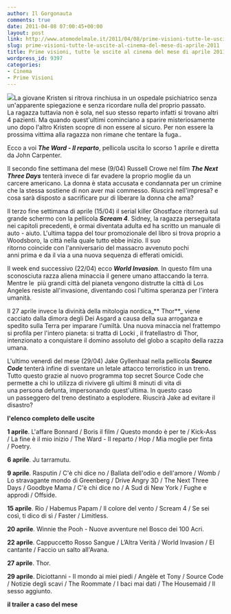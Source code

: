 ```yaml
---
author: Il Gorgonauta
comments: true
date: 2011-04-08 07:00:45+00:00
layout: post
link: http://www.atomodelmale.it/2011/04/08/prime-visioni-tutte-le-uscite-al-cinema-del-mese-di-aprile-2011/
slug: prime-visioni-tutte-le-uscite-al-cinema-del-mese-di-aprile-2011
title: Prime visioni, tutte le uscite al cinema del mese di aprile 2011.
wordpress_id: 9397
categories:
- Cinema
- Prime Visioni
---
```


[![](http://www.atomodelmale.it/wp-content/uploads/2011/04/SCREAM-4-300x178.jpg)](http://www.atomodelmale.it/wp-content/uploads/2011/04/SCREAM-4.jpg)La giovane Kristen si ritrova rinchiusa in un ospedale psichiatrico senza un'apparente spiegazione e senza ricordare nulla del proprio passato. La ragazza tuttavia non è sola, nel suo stesso reparto infatti si trovano altri 4 pazienti. Ma quando quest'ultimi cominciano a sparire misteriosamente uno dopo l'altro Kristen scopre di non essere al sicuro. Per non essere la prossima vittima alla ragazza non rimane che tentare la fuga..

Ecco a voi _**The Ward - Il reparto**_, pellicola uscita lo scorso 1 aprile e diretta da John Carpenter.

Il secondo fine settimana del mese (9/04) Russell Crowe nel film _**The Next Three Days**_ tenterà invece di far evadere la proprio moglie da un carcere americano. La donna è stata accusata e condannata per un crimine che la stessa sostiene di non aver mai commesso. Riuscirà nell'impresa? e cosa sarà disposto a sacrificare pur di liberare la donna che ama?

Il terzo fine settimana di aprile (15/04) il serial killer Ghostface ritornerà sul grande schermo con la pellicola _**Scream 4**_. Sidney, la ragazza perseguitata nei capitoli precedenti, è ormai diventata adulta ed ha scritto un manuale di auto - aiuto. L'ultima tappa del tour promozionale del libro si trova proprio a Woodsboro, la città nella quale tutto ebbe inizio. Il suo ritorno coincide con l'anniversario del massacro avvenuto pochi anni prima e da il via a una nuova sequenza di efferati omicidi.



Il week end successivo (22/04) ecco _**World Invasion**_. In questo film una sconosciuta razza aliena minaccia il genere umano attaccando la terra. Mentre le  più grandi città del pianeta vengono distrutte la città di Los Angeles resiste all'invasione, diventando così l'ultima speranza per l'intera umanità.

Il 27 aprile invece la divinità della mitologia nordica_** Thor**_ viene cacciato dalla dimora degli Dei Asgard a causa della sua arroganza e spedito sulla Terra per imparare l'umiltà. Una nuova minaccia nel frattempo si profila per l'intero pianeta: si tratta di Locki , il fratellastro di Thor, intenzionato a conquistare il domino assoluto del globo a scapito della razza umana.

L'ultimo venerdì del mese (29/04) Jake Gyllenhaal nella pellicola _**Source Code**_ tenterà infine di sventare un letale attacco terroristico in un treno. Tutto questo grazie al nuovo programma top secret Source Code che permette a chi lo utilizza di rivivere gli ultimi 8 minuti di vita di una persona defunta, impersonando quest'ultima. In questo caso un passeggero del treno destinato a esplodere. Riuscirà Jake ad evitare il disastro?


**l'elenco completo delle uscite**


**1 aprile**. L'affare Bonnard / Boris il film / Questo mondo è per te / Kick-Ass / La fine è il mio inizio / The Ward - Il reparto / Hop / Mia moglie per finta / Poetry.

**6 aprile**. Ju tarramutu.

**9 aprile**. Rasputin / C'è chi dice no / Ballata dell'odio e dell'amore / Womb / Lo stravagante mondo di Greenberg / Drive Angry 3D / The Next Three Days / Goodbye Mama / C'è chi dice no / A Sud di New York / Fughe e approdi / Offside.

**15 aprile**. Rio / Habemus Papam / Il colore del vento / Scream 4 / Se sei così, ti dico di sì / Faster / Limitless.

**20 aprile**. Winnie the Pooh - Nuove avventure nel Bosco dei 100 Acri.

**22 aprile**. Cappuccetto Rosso Sangue / L’Altra Verità / World Invasion / El cantante / Faccio un salto all'Avana.

**27 aprile**. Thor.

**29 aprile**. Diciottanni - Il mondo ai miei piedi / Angèle et Tony / Source Code / Notizie degli scavi / The Roommate / I baci mai dati / The Housemaid / Il sesso aggiunto.


**il trailer a caso del mese**




